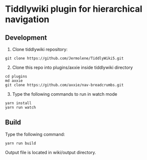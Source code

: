 # Tiddlywiki plugin for hierarchical navigation

## Development

1. Clone tiddlywiki repository:

```
git clone https://github.com/Jermolene/TiddlyWiki5.git
```

2. Clone this repo into plugins/axxie inside tiddlywiki directory

```
cd plugins
md axxie
git clone https://github.com/axxie/nav-breadcrumbs.git
```

3. Type the following commands to run in watch mode

```
yarn install
yarn run watch
```

## Build

Type the following command:

```
yarn run build
```

Output file is located in wiki/output directory.
